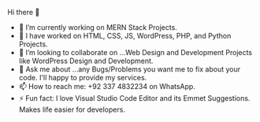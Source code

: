 Hi there 👋

<!--
**agha-shahzaib-ali/agha-shahzaib-ali** is a ✨ _special_ ✨ repository because its `README.md` (this file) appears on your GitHub profile.

Here are some ideas to get you started: -->

- 🔭 I’m currently working on MERN Stack Projects.
- 🌱 I have worked on HTML, CSS, JS, WordPress, PHP, and Python Projects.
- 👯 I’m looking to collaborate on ...Web Design and Development Projects like WordPress Design and Development.
- 💬 Ask me about ...any Bugs/Problems you want me to fix about your code. I'll happy to provide my services.
- 📫 How to reach me: +92 337 4832234 on WhatsApp.
- ⚡ Fun fact: I love Visual Studio Code Editor and its Emmet Suggestions. Makes life easier for developers.

